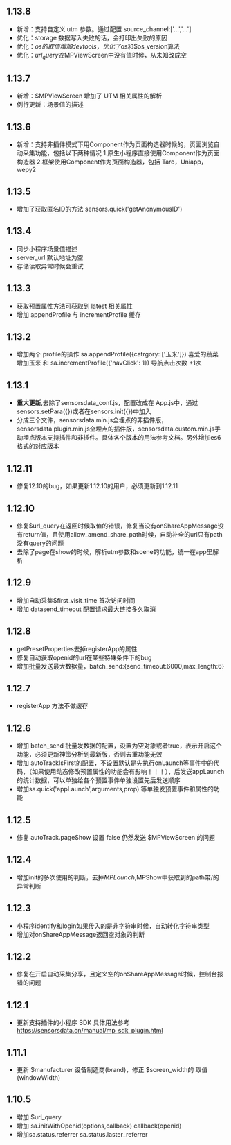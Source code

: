 ## 1.13.8
* 新增：支持自定义 utm 参数。通过配置 source_channel:['...','...']  
* 优化：storage 数据写入失败的话，会打印出失败的原因  
* 优化：$os的取值增加devtools，优化了$os和$os_version算法
* 优化：$url_query在$MPViewScreen中没有值时候，从未知改成空

## 1.13.7

* 新增：$MPViewScreen 增加了 UTM 相关属性的解析
* 例行更新：场景值的描述

## 1.13.6

* 新增：支持非插件模式下用Component作为页面构造器时候的，页面浏览自动采集功能，包括以下两种情况
1.原生小程序直接使用Component作为页面构造器 2.框架使用Component作为页面构造器，包括 Taro，Uniapp，wepy2 

## 1.13.5

* 增加了获取匿名ID的方法 sensors.quick('getAnonymousID')

## 1.13.4

* 同步小程序场景值描述
* server_url 默认地址为空
* 存储读取异常时候会重试

## 1.13.3

* 获取预置属性方法可获取到 latest 相关属性
* 增加 appendProfile 与 incrementProfile 缓存

## 1.13.2

* 增加两个 profile的操作 sa.appendProfile({catrgory: ['玉米']}) 喜爱的蔬菜增加玉米 和 sa.incrementProfile({'navClick': 1}) 导航点击次数 +1次

## 1.13.1

* **重大更新**,去除了sensorsdata_conf.js，配置改成在 App.js中，通过 sensors.setPara({})或者在sensors.init({})中加入
* 分成三个文件，sensorsdata.min.js全埋点的非插件版，sensorsdata.plugin.min.js全埋点的插件版，sensorsdata.custom.min.js手动埋点版本支持插件和非插件。具体各个版本的用法参考文档。另外增加es6格式的对应版本

## 1.12.11

* 修复12.10的bug，如果更新1.12.10的用户，必须更新到1.12.11

## 1.12.10

* 修复$url_query在返回时候取值的错误，修复当没有onShareAppMessage没有return值，且使用allow_amend_share_path时候，自动补全的url只有path没有query的问题
* 去除了page在show的时候，解析utm参数和scene的功能，统一在app里解析

## 1.12.9

* 增加自动采集$first_visit_time 首次访问时间
* 增加 datasend_timeout 配置请求最大链接多久取消

## 1.12.8

* getPresetProperties去掉registerApp的属性
* 修复自动获取openid的url在某些特殊条件下的bug
* 增加批量发送最大数据量，batch_send:{send_timeout:6000,max_length:6}

## 1.12.7

* registerApp 方法不做缓存

## 1.12.6

* 增加 batch_send 批量发数据的配置，设置为空对象或者true，表示开启这个功能，必须更新神策分析到最新版，否则去重功能无效
* 增加 autoTrackIsFirst的配置，不设置默认是先执行onLaunch等事件中的代码，（如果使用动态修改预置属性的功能会有影响！！！），后发送appLaunch的统计数据，可以单独给各个预置事件单独设置先后发送顺序
* 增加sa.quick('appLaunch',arguments,prop) 等单独发预置事件和属性的功能

## 1.12.5

* 修复 autoTrack.pageShow 设置 false 仍然发送 $MPViewScreen 的问题

## 1.12.4

* 增加init的多次使用的判断，去掉$MPLaunch,$MPShow中获取到的path带/的异常判断

## 1.12.3

* 小程序identify和login如果传入的是非字符串时候，自动转化字符串类型
* 增加对onShareAppMessage返回空对象的判断

## 1.12.2

* 修复在开启自动采集分享，且定义空的onShareAppMessage时候，控制台报错的问题

## 1.12.1

* 更新支持插件的小程序 SDK 具体用法参考 https://sensorsdata.cn/manual/mp_sdk_plugin.html

## 1.11.1

* 更新 $manufacturer 设备制造商(brand)，修正 $screen_width的 取值(windowWidth)

## 1.10.5

* 增加 $url_query
* 增加 sa.initWithOpenid(options,callback)  callback(openid)
* 增加sa.status.referrer sa.status.laster_referrer